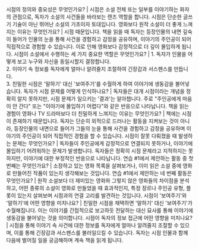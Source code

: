 시점의 정의와 중요성은 무엇인가요?	| 시점은 소설 전체 또는 일부를 이야기하는 화자의 관점으로, 독자가 소설의 사건들을 바라보는 렌즈 역할을 합니다. 시점은 단순한 글쓰기 기술이 아닌 뛰어난 소설의 기초이자 토대입니다.
영화보다 원작 소설이 더 좋게 느껴지는 이유는 무엇인가요?	| 시점 때문입니다. 책을 읽을 때 독자는 등장인물의 내면 깊숙이 들어가 인물의 눈을 통해 사건을 경험하고 감정을 공유하며, 이야기의 주인공이 되어 직접적으로 경험할 수 있습니다. 이로 인해 영화보다 감정적으로 더 깊이 몰입하게 됩니다.
시점이 소설에서 수행하는 세 가지 중요한 역할은 무엇인가요?	| 1. 독자가 인물을 어떻게 보고 누구와 자신을 동일시할지 결정합니다.<br/>2. 이야기 속 정보를 독자에게 얼마나 알려줄지 조절하여 긴장감과 서스펜스를 만듭니다.<br/>3. 친밀한 시점은 '말하기' 대신 '보여주기'를 수월하게 하여 이야기에 생동감을 불어넣습니다.
독자가 시점 문제를 어떻게 인식하나요?	| 독자들은 대개 시점이라는 개념을 정확히 알지 못하지만, 시점 문제가 일으키는 '결과'는 알아챕니다. 주로 "주인공에게 마음이 안 간다" 또는 "이야기에 몰입하기 어렵다"와 같은 반응으로 나타납니다.
책을 읽는 경험이 영화나 TV 드라마보다 더 친밀하게 느껴지는 이유는 무엇인가요?	| 책에는 시점이 존재하기 때문입니다. 독자는 단순히 외적으로 드러나는 활동을 지켜보는 것이 아니라, 등장인물의 내면으로 들어가 그들의 눈을 통해 사건을 경험하고 감정을 공유하며 이야기의 주인공이 되어 직접적인 경험을 할 수 있습니다.
시점이 잘못 다뤄졌을 때 발생하는 문제는 무엇인가요?	| 독자들이 주인공에게 감정적으로 연결되지 못하거나, 이야기에 몰입하기 어려워하는 문제가 발생합니다. 독자들은 정확히 시점 문제라고 지적하지는 못하지만, 이야기에 대한 부정적인 반응으로 나타납니다.
연습 #1에서 제안하는 활동 중 첫 번째는 무엇인가요?	| 소장하고 있는 영화 목록을 살펴보거나, 이미 읽은 소설 중에 영화로 만들어진 작품이 있는지 생각해보는 것입니다.
연습 #1에서 제안하는 네 번째 활동은 무엇인가요?	| 원작 소설보다 더 재미있는 영화와 그렇지 않은 영화들의 차이점을 분석하고, 어떤 종류의 소설이 영화로 만들었을 때 효과적인지, 특정 장르나 주인공 유형, 플롯이 있는지 살펴보며 시점과의 연결 고리를 발견하는 것입니다.
시점이 '보여주기'와 '말하기'에 어떤 영향을 미치나요?	| 친밀한 시점을 채택하면 '말하기' 대신 '보여주기'가 수월해집니다. 이는 이야기를 간접적으로 보고하듯 전달하는 대신 묘사를 통해 이야기에 생동감을 불어넣는 것을 의미합니다.
시점이 독자의 정보 접근에 어떤 영향을 미치나요?	| 시점을 통해 이야기 속 사건에 대한 정보를 독자에게 얼마나 알려줄지 조절할 수 있으며, 이를 통해 긴장감과 서스펜스를 불러일으킬 수 있습니다. 독자는 시점 인물과 함께 다음에 벌어질 일을 궁금해하며 계속 책을 읽게 됩니다.